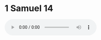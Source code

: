 # 1 Samuel 14

<audio controls>
  <source src="https://openbible.com/audio/hays/BSB_09_1Sa_014_H.mp3" type="audio/mp3" />
  <a href="https://openbible.com/audio/hays/BSB_09_1Sa_014_H.mp3" download="https://openbible.com/audio/hays/BSB_09_1Sa_014_H.mp3">Download MP3 audio</a>.
</audio>

<!--@include: @/bible/translations/bsb/09_1sa/verses/014.md-->